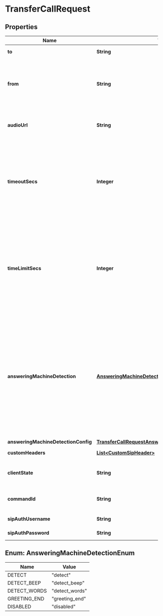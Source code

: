 # TransferCallRequest

## Properties
Name | Type | Description | Notes
------------ | ------------- | ------------- | -------------
**to** | **String** | The DID or SIP URI to dial out and bridge to the given call. | 
**from** | **String** | The &#x60;from&#x60; number to be used as the caller id presented to the destination (&#x60;to&#x60; number). The number should be in +E164 format. This attribute will default to the &#x60;from&#x60; number of the original call if omitted. |  [optional]
**audioUrl** | **String** | The URL of a file to be played back to the callee before bridging the call. The URL can point to either a WAV or MP3 file. |  [optional]
**timeoutSecs** | **Integer** | The number of seconds that Telnyx will wait for the call to be answered by the destination to which it is being transferred. If the timeout is reached before an answer is received, the call will hangup and a &#x60;call.hangup&#x60; webhook with a &#x60;hangup_cause&#x60; of &#x60;timeout&#x60; will be sent. Minimum value is 5 seconds. Maximum value is 120 seconds. |  [optional]
**timeLimitSecs** | **Integer** | Sets the maximum duration of a Call Control Leg in seconds. If the time limit is reached, the call will hangup and a &#x60;call.hangup&#x60; webhook with a &#x60;hangup_cause&#x60; of &#x60;time_limit&#x60; will be sent. For example, by setting a time limit of 120 seconds, a Call Leg will be automatically terminated two minutes after being answered. The default time limit is 14400 seconds or 4 hours and this is also the maximum allowed call length. |  [optional]
**answeringMachineDetection** | [**AnsweringMachineDetectionEnum**](#AnsweringMachineDetectionEnum) | Enables Answering Machine Detection. When a call is answered, Telnyx runs real-time detection to determine if it was picked up by a human or a machine and sends an &#x60;call.machine.detection.ended&#x60; webhook with the analysis result. If &#x27;greeting_end&#x27; or &#x27;detect_words&#x27; is used and a &#x27;machine&#x27; is detected, you will receive another &#x27;call.machine.greeting.ended&#x27; webhook when the answering machine greeting ends with a beep or silence. If &#x60;detect_beep&#x60; is used, you will only receive &#x27;call.machine.greeting.ended&#x27; if a beep is detected. |  [optional]
**answeringMachineDetectionConfig** | [**TransferCallRequestAnsweringMachineDetectionConfig**](TransferCallRequestAnsweringMachineDetectionConfig.md) |  |  [optional]
**customHeaders** | [**List&lt;CustomSipHeader&gt;**](CustomSipHeader.md) | Custom headers to be added to the SIP INVITE. |  [optional]
**clientState** | **String** | Use this field to add state to every subsequent webhook. It must be a valid Base-64 encoded string. |  [optional]
**commandId** | **String** | Use this field to avoid duplicate commands. Telnyx will ignore commands with the same &#x60;command_id&#x60;. |  [optional]
**sipAuthUsername** | **String** | SIP Authentication username used for SIP challenges. |  [optional]
**sipAuthPassword** | **String** | SIP Authentication password used for SIP challenges. |  [optional]

<a name="AnsweringMachineDetectionEnum"></a>
## Enum: AnsweringMachineDetectionEnum
Name | Value
---- | -----
DETECT | &quot;detect&quot;
DETECT_BEEP | &quot;detect_beep&quot;
DETECT_WORDS | &quot;detect_words&quot;
GREETING_END | &quot;greeting_end&quot;
DISABLED | &quot;disabled&quot;
